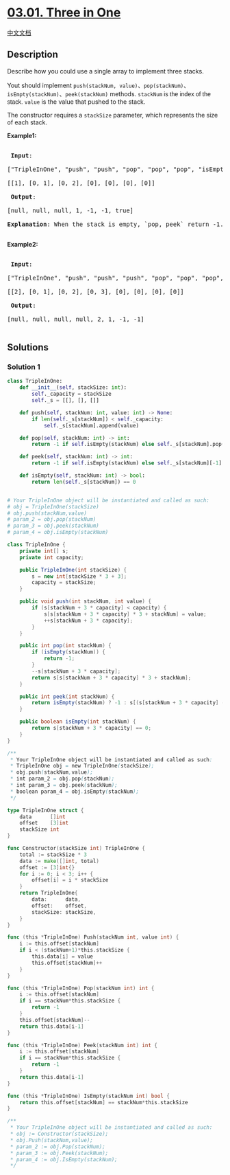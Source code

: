 # [03.01. Three in One](https://leetcode.cn/problems/three-in-one-lcci)

[中文文档](/lcci/03.01.Three%20in%20One/README.md)

## Description

<p>Describe how you could use a single array to implement three stacks.</p>

<p>Yout should implement&nbsp;<code>push(stackNum, value)</code>、<code>pop(stackNum)</code>、<code>isEmpty(stackNum)</code>、<code>peek(stackNum)</code>&nbsp;methods.&nbsp;<code>stackNum<font face="sans-serif, Arial, Verdana, Trebuchet MS">&nbsp;</font></code><font face="sans-serif, Arial, Verdana, Trebuchet MS">is the index of the stack.&nbsp;</font><code>value</code>&nbsp;is the value that pushed to the stack.</p>

<p>The constructor requires a&nbsp;<code>stackSize</code>&nbsp;parameter, which represents the size of each stack.</p>

<p><strong>Example1:</strong></p>

<pre>

<strong> Input</strong>:

[&quot;TripleInOne&quot;, &quot;push&quot;, &quot;push&quot;, &quot;pop&quot;, &quot;pop&quot;, &quot;pop&quot;, &quot;isEmpty&quot;]

[[1], [0, 1], [0, 2], [0], [0], [0], [0]]

<strong> Output</strong>:

[null, null, null, 1, -1, -1, true]

<b>Explanation</b>: When the stack is empty, `pop, peek` return -1. When the stack is full, `push` does nothing.

</pre>

<p><strong>Example2:</strong></p>

<pre>

<strong> Input</strong>:

[&quot;TripleInOne&quot;, &quot;push&quot;, &quot;push&quot;, &quot;push&quot;, &quot;pop&quot;, &quot;pop&quot;, &quot;pop&quot;, &quot;peek&quot;]

[[2], [0, 1], [0, 2], [0, 3], [0], [0], [0], [0]]

<strong> Output</strong>:

[null, null, null, null, 2, 1, -1, -1]

</pre>

## Solutions

### Solution 1

<!-- tabs:start -->

```python
class TripleInOne:
    def __init__(self, stackSize: int):
        self._capacity = stackSize
        self._s = [[], [], []]

    def push(self, stackNum: int, value: int) -> None:
        if len(self._s[stackNum]) < self._capacity:
            self._s[stackNum].append(value)

    def pop(self, stackNum: int) -> int:
        return -1 if self.isEmpty(stackNum) else self._s[stackNum].pop()

    def peek(self, stackNum: int) -> int:
        return -1 if self.isEmpty(stackNum) else self._s[stackNum][-1]

    def isEmpty(self, stackNum: int) -> bool:
        return len(self._s[stackNum]) == 0


# Your TripleInOne object will be instantiated and called as such:
# obj = TripleInOne(stackSize)
# obj.push(stackNum,value)
# param_2 = obj.pop(stackNum)
# param_3 = obj.peek(stackNum)
# param_4 = obj.isEmpty(stackNum)
```

```java
class TripleInOne {
    private int[] s;
    private int capacity;

    public TripleInOne(int stackSize) {
        s = new int[stackSize * 3 + 3];
        capacity = stackSize;
    }

    public void push(int stackNum, int value) {
        if (s[stackNum + 3 * capacity] < capacity) {
            s[s[stackNum + 3 * capacity] * 3 + stackNum] = value;
            ++s[stackNum + 3 * capacity];
        }
    }

    public int pop(int stackNum) {
        if (isEmpty(stackNum)) {
            return -1;
        }
        --s[stackNum + 3 * capacity];
        return s[s[stackNum + 3 * capacity] * 3 + stackNum];
    }

    public int peek(int stackNum) {
        return isEmpty(stackNum) ? -1 : s[(s[stackNum + 3 * capacity] - 1) * 3 + stackNum];
    }

    public boolean isEmpty(int stackNum) {
        return s[stackNum + 3 * capacity] == 0;
    }
}

/**
 * Your TripleInOne object will be instantiated and called as such:
 * TripleInOne obj = new TripleInOne(stackSize);
 * obj.push(stackNum,value);
 * int param_2 = obj.pop(stackNum);
 * int param_3 = obj.peek(stackNum);
 * boolean param_4 = obj.isEmpty(stackNum);
 */
```

```go
type TripleInOne struct {
	data      []int
	offset    [3]int
	stackSize int
}

func Constructor(stackSize int) TripleInOne {
	total := stackSize * 3
	data := make([]int, total)
	offset := [3]int{}
	for i := 0; i < 3; i++ {
		offset[i] = i * stackSize
	}
	return TripleInOne{
		data:      data,
		offset:    offset,
		stackSize: stackSize,
	}
}

func (this *TripleInOne) Push(stackNum int, value int) {
	i := this.offset[stackNum]
	if i < (stackNum+1)*this.stackSize {
		this.data[i] = value
		this.offset[stackNum]++
	}
}

func (this *TripleInOne) Pop(stackNum int) int {
	i := this.offset[stackNum]
	if i == stackNum*this.stackSize {
		return -1
	}
	this.offset[stackNum]--
	return this.data[i-1]
}

func (this *TripleInOne) Peek(stackNum int) int {
	i := this.offset[stackNum]
	if i == stackNum*this.stackSize {
		return -1
	}
	return this.data[i-1]
}

func (this *TripleInOne) IsEmpty(stackNum int) bool {
	return this.offset[stackNum] == stackNum*this.stackSize
}

/**
 * Your TripleInOne object will be instantiated and called as such:
 * obj := Constructor(stackSize);
 * obj.Push(stackNum,value);
 * param_2 := obj.Pop(stackNum);
 * param_3 := obj.Peek(stackNum);
 * param_4 := obj.IsEmpty(stackNum);
 */
```

<!-- tabs:end -->

<!-- end -->
